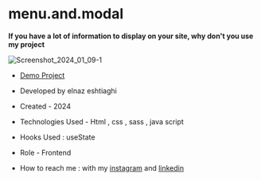 # menu.and.modal
**If you have a lot of information to display on your site, why don't you use my project**

 ![Screenshot_2024_01_09-1](https://github.com/elnaz-eshtiaghi/menu.and.modal/assets/146030206/ac40fa84-ed34-43bf-a772-d85d64e91fe1)
- [Demo Project]( https://elnaz-eshtiaghi.github.io/menu.and.modal/)

- Developed by elnaz eshtiaghi

- Created - 2024

- Technologies Used - Html , css , sass , java script

- Hooks Used : useState 

- Role - Frontend

- How to reach me : with my [instagram](https://www.instagram.com/elnaz_eshtiaghi) and [linkedin](https://www.linkedin.com/in/elnaz-eshtiaghi-936832290/)
